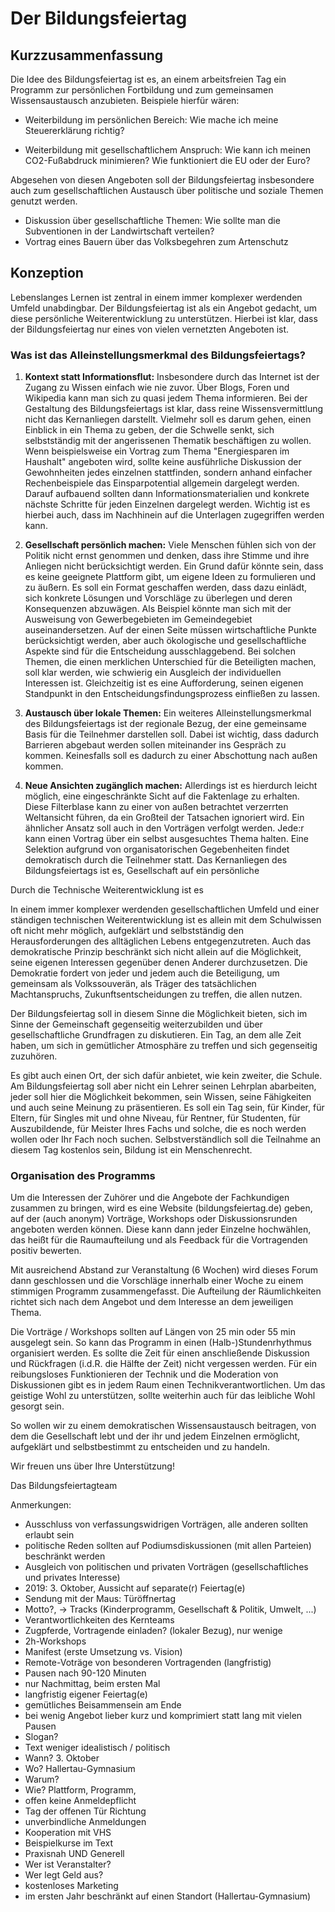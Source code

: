 Der Bildungsfeiertag
=====================

## Kurzzusammenfassung

Die Idee des Bildungsfeiertag ist es, an einem arbeitsfreien Tag ein Programm zur persönlichen Fortbildung und zum gemeinsamen Wissensaustausch anzubieten.
Beispiele hierfür wären:

- Weiterbildung im persönlichen Bereich: Wie mache ich meine Steuererklärung richtig?

- Weiterbildung mit gesellschaftlichem Anspruch: Wie kann ich meinen CO2-Fußabdruck minimieren?
Wie funktioniert die EU oder der Euro?

Abgesehen von diesen Angeboten soll der Bildungsfeiertag insbesondere auch zum gesellschaftlichen Austausch über politische und soziale Themen genutzt werden.

- Diskussion über gesellschaftliche Themen: Wie sollte man die Subventionen in der Landwirtschaft verteilen?
- Vortrag eines Bauern über das Volksbegehren zum Artenschutz


## Konzeption ##
Lebenslanges Lernen ist zentral in einem immer komplexer werdenden Umfeld unabdingbar. Der Bildungsfeiertag ist als ein Angebot gedacht, um diese persönliche Weiterentwicklung zu unterstützen.
Hierbei ist klar, dass der Bildungsfeiertag nur eines von vielen vernetzten Angeboten ist.
### Was ist das Alleinstellungsmerkmal des Bildungsfeiertags?
1. __Kontext statt Informationsflut:__
Insbesondere durch das Internet ist der Zugang zu Wissen einfach wie nie zuvor. Über Blogs, Foren und Wikipedia kann man sich zu quasi jedem Thema informieren.
Bei der Gestaltung des Bildungsfeiertags ist klar, dass reine Wissensvermittlung nicht das Kernanliegen darstellt. Vielmehr soll es darum gehen, einen Einblick in ein Thema zu geben, der die Schwelle senkt, sich selbstständig mit der angerissenen Thematik beschäftigen zu wollen.
Wenn beispielsweise ein Vortrag zum Thema "Energiesparen im Haushalt" angeboten wird, sollte keine ausführliche Diskussion der Gewohnheiten jedes einzelnen stattfinden, sondern anhand einfacher Rechenbeispiele das Einsparpotential allgemein dargelegt werden. Darauf aufbauend sollten dann Informationsmaterialien und konkrete nächste Schritte für jeden Einzelnen dargelegt werden. Wichtig ist es hierbei auch, dass im Nachhinein auf die Unterlagen zugegriffen werden kann.

2. __Gesellschaft persönlich machen:__
Viele Menschen fühlen sich von der Politik nicht ernst genommen und denken, dass ihre Stimme und ihre Anliegen nicht berücksichtigt werden. Ein Grund dafür könnte sein, dass es keine geeignete Plattform gibt, um eigene Ideen zu formulieren und zu äußern.
Es soll ein Format geschaffen werden, dass dazu einlädt, sich konkrete Lösungen und Vorschläge zu überlegen und deren Konsequenzen abzuwägen.
Als Beispiel könnte man sich mit der Ausweisung von Gewerbegebieten im Gemeindegebiet auseinandersetzen. Auf der einen Seite müssen wirtschaftliche Punkte berücksichtigt werden, aber auch ökologische und gesellschaftliche Aspekte sind für die Entscheidung ausschlaggebend. Bei solchen Themen, die einen merklichen Unterschied für die Beteiligten machen, soll klar werden, wie schwierig ein Ausgleich der individuellen Interessen ist. Gleichzeitig ist es eine Aufforderung, seinen eigenen Standpunkt in den Entscheidungsfindungsprozess einfließen zu lassen.


3. __Austausch über lokale Themen:__
Ein weiteres Alleinstellungsmerkmal des Bildungsfeiertags ist der regionale Bezug, der eine gemeinsame Basis für die Teilnehmer darstellen soll.
Dabei ist wichtig, dass dadurch Barrieren abgebaut werden sollen miteinander ins Gespräch zu kommen. Keinesfalls soll es dadurch zu einer Abschottung nach außen kommen.

3. __Neue Ansichten zugänglich machen:__
Allerdings ist es hierdurch leicht möglich, eine eingeschränkte Sicht auf die Faktenlage zu erhalten. Diese Filterblase kann zu einer von außen betrachtet verzerrten Weltansicht führen, da ein Großteil der Tatsachen ignoriert wird.
Ein ähnlicher Ansatz soll auch in den Vorträgen verfolgt werden. Jede:r kann einen Vortrag über ein selbst ausgesuchtes Thema halten. Eine Selektion aufgrund von organisatorischen Gegebenheiten findet demokratisch durch die Teilnehmer statt.
Das Kernanliegen des Bildungsfeiertags ist es, Gesellschaft auf ein persönliche

Durch die Technische Weiterentwicklung ist es









In einem immer komplexer werdenden gesellschaftlichen Umfeld und einer ständigen technischen Weiterentwicklung ist es allein mit dem Schulwissen oft nicht mehr möglich,
aufgeklärt und selbstständig den Herausforderungen des alltäglichen Lebens
entgegenzutreten. Auch das demokratische Prinzip beschränkt sich nicht allein
auf die Möglichkeit, seine eigenen Interessen gegenüber denen Anderer durchzusetzen.
Die Demokratie fordert von jeder und jedem auch die Beteiligung, um gemeinsam als
Volkssouverän, als Träger des tatsächlichen Machtanspruchs, Zukunftsentscheidungen
zu treffen, die allen nutzen.

Der Bildungsfeiertag soll in diesem Sinne die Möglichkeit bieten, sich im Sinne
der Gemeinschaft gegenseitig weiterzubilden und über gesellschaftliche
Grundfragen zu diskutieren.
Ein Tag, an dem alle Zeit haben, um sich in gemütlicher Atmosphäre zu treffen
und sich gegenseitig zuzuhören.

Es gibt auch einen Ort, der sich dafür anbietet, wie kein zweiter, die Schule. Am Bildungsfeiertag soll aber nicht ein Lehrer seinen Lehrplan abarbeiten, jeder soll hier die Möglichkeit bekommen, sein Wissen, seine Fähigkeiten und auch seine Meinung zu präsentieren.
Es soll ein Tag sein, für Kinder, für Eltern, für Singles mit und ohne Niveau,
für Rentner, für Studenten, für Auszubildende, für Meister Ihres Fachs und solche,
die es noch werden wollen oder Ihr Fach noch suchen.
Selbstverständlich soll die Teilnahme an diesem Tag kostenlos sein, Bildung ist
ein Menschenrecht.

### Organisation des Programms ###
Um die Interessen der Zuhörer und die Angebote der Fachkundigen zusammen zu
bringen, wird es eine Website (bildungsfeiertag.de) geben, auf der (auch anonym)
Vorträge, Workshops oder Diskussionsrunden angeboten werden können.
Diese kann dann jeder Einzelne hochwählen, das heißt für die Raumaufteilung
und als Feedback für die Vortragenden positiv bewerten.

Mit ausreichend Abstand zur Veranstaltung (6 Wochen) wird dieses Forum dann
geschlossen und die Vorschläge innerhalb einer Woche zu einem stimmigen Programm
zusammengefasst.
Die Aufteilung der Räumlichkeiten richtet sich nach dem Angebot und dem
Interesse an dem jeweiligen Thema.

Die Vorträge / Workshops sollten auf Längen von 25 min oder 55 min ausgelegt sein.
So kann das Programm in einen (Halb-)Stundenrhythmus organisiert werden.
Es sollte die Zeit für einen anschließende Diskussion und Rückfragen
(i.d.R. die Hälfte der Zeit) nicht vergessen werden.
Für ein reibungsloses Funktionieren der Technik und die Moderation von
Diskussionen gibt es in jedem Raum einen Technikverantwortlichen.
Um das geistige Wohl zu unterstützen, sollte weiterhin auch für das leibliche
Wohl gesorgt sein.

So wollen wir zu einem demokratischen Wissensaustausch beitragen, von dem die
Gesellschaft lebt und der ihr und jedem Einzelnen ermöglicht, aufgeklärt und
selbstbestimmt zu entscheiden und zu handeln.

Wir freuen uns über Ihre Unterstützung!

Das Bildungsfeiertagteam


Anmerkungen:
- Ausschluss von verfassungswidrigen Vorträgen, alle anderen sollten erlaubt sein
- politische Reden sollten auf Podiumsdiskussionen (mit allen Parteien) beschränkt werden
- Ausgleich von politischen und privaten Vorträgen (gesellschaftliches und privates Interesse)
- 2019: 3. Oktober, Aussicht auf separate(r) Feiertag(e)
- Sendung mit der Maus: Türöffnertag
- Motto?, -> Tracks (Kinderprogramm, Gesellschaft & Politik, Umwelt, ...)
- Verantwortlichkeiten des Kernteams
- Zugpferde, Vortragende einladen? (lokaler Bezug), nur wenige
- 2h-Workshops
- Manifest (erste Umsetzung vs. Vision)
- Remote-Voträge von besonderen Vortragenden (langfristig)
- Pausen nach 90-120 Minuten
- nur Nachmittag, beim ersten Mal
- langfristig eigener Feiertag(e)
- gemütliches Beisammensein am Ende
- bei wenig Angebot lieber kurz und komprimiert statt lang mit vielen Pausen
- Slogan?
- Text weniger idealistisch / politisch
- Wann? 3. Oktober
- Wo? Hallertau-Gymnasium
- Warum?
- Wie? Plattform, Programm,
- offen keine Anmeldepflicht
- Tag der offenen Tür Richtung
- unverbindliche Anmeldungen
- Kooperation mit VHS
- Beispielkurse im Text
- Praxisnah UND Generell
- Wer ist Veranstalter?
- Wer legt Geld aus?
- kostenloses Marketing
- im ersten Jahr beschränkt auf einen Standort (Hallertau-Gymnasium)
